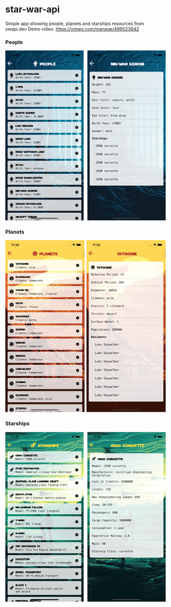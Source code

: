 # star-war-api
Simple app showing people, planets and starships resources from swapi.dev
Demo video: https://vimeo.com/manage/499023642

### People
![people](https://raw.githubusercontent.com/nhatquangz/star-war-api/main/Images/people.png)

### Planets
![planets](https://raw.githubusercontent.com/nhatquangz/star-war-api/main/Images/planet.png)

### Starships
![planets](https://raw.githubusercontent.com/nhatquangz/star-war-api/main/Images/starship.png)
